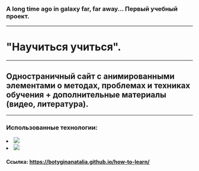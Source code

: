 ### A long time ago in galaxy far, far away... Первый учебный проект.
___
# "Научиться учиться".
___
## Одностраничный сайт с анимированными элементами о методах, проблемах и техниках обучения + дополнительные материалы (видео, литература).
___
### Использованные технологии:
  
  <p align="left">
  <li><img src="https://img.shields.io/badge/html5-%23E34F26.svg?style=for-the-badge&logo=html5&logoColor=white" /></li>
  <li><img src="https://img.shields.io/badge/css3-%231572B6.svg?style=for-the-badge&logo=css3&logoColor=white" /></li>  
  </p>  

#### Ссылка: https://botyginanatalia.github.io/how-to-learn/
